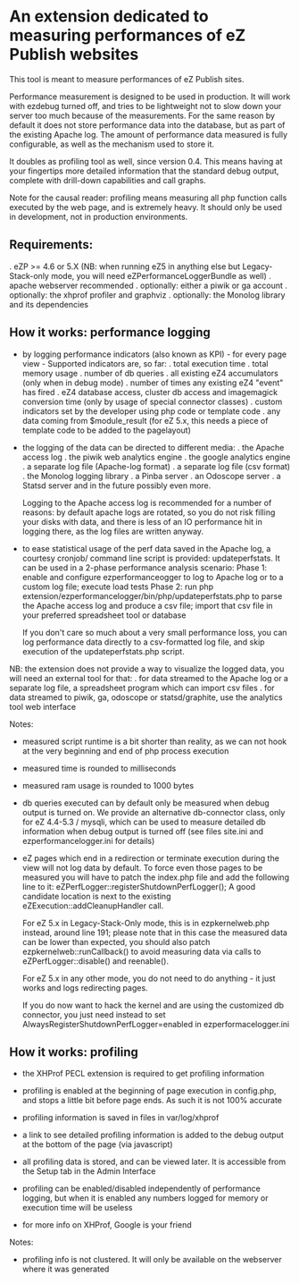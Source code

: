 An extension dedicated to measuring performances of eZ Publish websites
=======================================================================

This tool is meant to measure performances of eZ Publish sites.

Performance measurement is designed to be used in production.
It will work with ezdebug turned off, and tries to be lightweight not to slow
down your server too much because of the measurements. For the same reason by
default it does not store performance data into the database, but as part of
the existing Apache log.
The amount of performance data measured is fully configurable, as well as the
mechanism used to store it.

It doubles as profiling tool as well, since version 0.4.
This means having at your fingertips more detailed information that the standard
debug output, complete with drill-down capabilities and call graphs.

Note for the causal reader: profiling means measuring all php function calls
executed by the web page, and is extremely heavy. It should only be used in development,
not in production environments.


Requirements:
-------------
. eZP >= 4.6 or 5.X (NB: when running eZ5 in anything else but Legacy-Stack-only mode, you will need eZPerformanceLoggerBundle as well)
. apache webserver recommended
. optionally: either a piwik or ga account
. optionally: the xhprof profiler and graphviz
. optionally: the Monolog library and its dependencies


How it works: performance logging
---------------------------------

- by logging performance indicators (also known as KPI) - for every page view -
  Supported indicators are, so far:
  . total execution time
  . total memory usage
  . number of db queries
  . all existing eZ4 accumulators (only when in debug mode)
  . number of times any existing eZ4 "event" has fired
  . eZ4 database access, cluster db access and imagemagick conversion time (only by usage of special connector classes)
  . custom indicators set by the developer using php code or template code
  . any data coming from $module_result (for eZ 5.x, this needs a piece of template code to be added to the pagelayout)

- the logging of the data can be directed to different media:
  . the Apache access log
  . the piwik web analytics engine
  . the google analytics engine
  . a separate log file (Apache-log format)
  . a separate log file (csv format)
  . the Monolog logging library
  . a Pinba server
  . an Odoscope server
  . a Statsd server
  and in the future possibly even more.

  Logging to the Apache access log is recommended for a number of reasons: by default
  apache logs are rotated, so you do not risk filling your disks with data, and
  there is less of an IO performance hit in logging there, as the log files are
  written anyway.

- to ease statistical usage of the perf data saved in the Apache log, a courtesy cronjob/
  command line script is provided: updateperfstats.
  It can be used in a 2-phase performance analysis scenario:
  Phase 1: enable and configure ezperformanceogger to log to Apache log or to a
           custom log file; execute load tests
  Phase 2: run php extension/ezperformancelogger/bin/php/updateperfstats.php to
           parse the Apache access log and produce a csv file; import that csv
           file in your preferred spreadsheet tool or database

  If you don't care so much about a very small performance loss, you can log
  performance data directly to a csv-formatted log file, and skip execution
  of the updateperfstats.php script.

NB: the extension does not provide a way to visualize the logged
data, you will need an external tool for that:
. for data streamed to the Apache log or a separate log file, a spreadsheet program which can import csv files
. for data streamed to piwik, ga, odoscope or statsd/graphite, use the analytics tool web interface

Notes:
- measured script runtime is a bit shorter than reality, as we can not hook at the very beginning and end of php process execution
- measured time is rounded to milliseconds
- measured ram usage is rounded to 1000 bytes
- db queries executed can by default only be measured when debug output is turned on.
  We provide an alternative db-connector class, only for eZ 4.4-5.3 / mysqli, which can be
  used to measure detailed db information when debug output is turned off
  (see files site.ini and ezperformancelogger.ini for details)
- eZ pages which end in a redirection or terminate execution during the view will
  not log data by default. To force even those pages to be measured you will have
  to patch the index.php file and add the following line to it:
      eZPerfLogger::registerShutdownPerfLogger();
  A good candidate location is next to the existing eZExecution::addCleanupHandler call.

  For eZ 5.x in Legacy-Stack-Only mode, this is in ezpkernelweb.php instead, around line 191;
  please note that in this case the measured data can be lower than expected,
  you should also patch ezpkernelweb::runCallback() to avoid measuring data
  via calls to eZPerfLogger::disable() and reenable().

  For eZ 5.x in any other mode, you do not need to do anything - it just works and logs redirecting pages.

  If you do now want to hack the kernel and are using the customized db connector, you
  just need instead to set AlwaysRegisterShutdownPerfLogger=enabled in ezperformacelogger.ini


How it works: profiling
-----------------------

- the XHProf PECL extension is required to get profiling information

- profiling is enabled at the beginning of page execution in config.php, and stops
  a little bit before page ends. As such it is not 100% accurate

- profiling information is saved in files in var/log/xhprof

- a link to see detailed profiling information is added to the debug output at
  the bottom of the page (via javascript)

- all profiling data is stored, and can be viewed later. It is accessible from
  the Setup tab in the Admin Interface

- profiling can be enabled/disabled independently of performance logging, but when
  it is enabled any numbers logged for memory or execution time will be useless

- for more info on XHProf, Google is your friend

Notes:
- profiling info is not clustered. It will only be available on the webserver where
  it was generated
